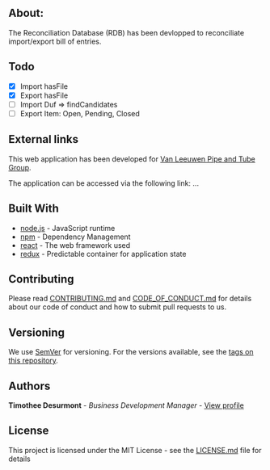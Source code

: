 ## About:

The Reconciliation Database (RDB) has been devlopped to reconciliate import/export bill of entries.

## Todo
- [X] Import hasFile
- [X] Export hasFile
- [ ] Import Duf => findCandidates
- [ ] Export Item: Open, Pending, Closed

## External links

This web application has been developed for [Van Leeuwen Pipe and Tube Group](https://www.vanleeuwen.com/en/).

The application can be accessed via the following link: ...

## Built With

* [node.js](https://nodejs.org/en/) - JavaScript runtime
* [npm](https://www.npmjs.com) - Dependency Management
* [react](reactjs.org) - The web framework used
* [redux](https://redux.js.org/) - Predictable container for application state

## Contributing

Please read [CONTRIBUTING.md](CONTRIBUTING.md) and [CODE_OF_CONDUCT.md](CODE_OF_CONDUCT.md) for details about our code of conduct and how to submit pull requests to us.

## Versioning

We use [SemVer](http://semver.org/) for versioning. For the versions available, see the [tags on this repository](https://github.com/Sampaguitas/reconciliation_client/tags). 

## Authors

**Timothee Desurmont** - *Business Development Manager* - [View profile](https://www.linkedin.com/in/timothee-desurmont-82243245/)

## License

This project is licensed under the MIT License - see the [LICENSE.md](LICENSE.md) file for details
